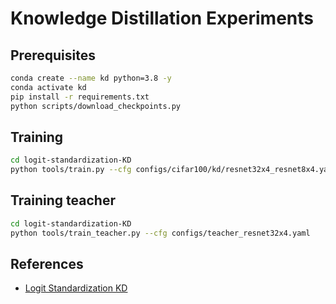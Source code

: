 # Knowledge Distillation Experiments

## Prerequisites
```bash
conda create --name kd python=3.8 -y
conda activate kd
pip install -r requirements.txt
python scripts/download_checkpoints.py
```

## Training
```bash
cd logit-standardization-KD
python tools/train.py --cfg configs/cifar100/kd/resnet32x4_resnet8x4.yaml --logit-stand --base-temp 2 --kd-weight 9
```

## Training teacher
```bash
cd logit-standardization-KD
python tools/train_teacher.py --cfg configs/teacher_resnet32x4.yaml
```

## References
- [Logit Standardization KD](https://deepwiki.com/sunshangquan/logit-standardization-KD)
